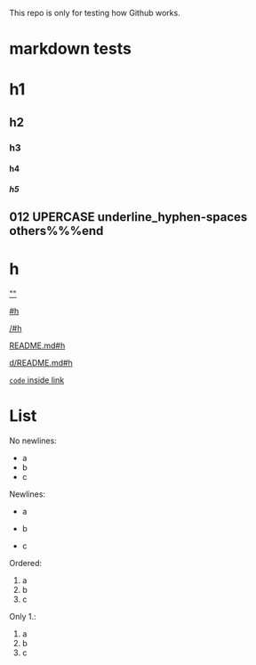 This repo is only for testing how Github works.

# markdown tests

# h1

## h2

### h3

#### h4

##### h5

## 012 UPERCASE underline_hyphen-spaces  others%%%end

# h

[""]()

[#h](#h)

[/#h](/#h)

[README.md#h](README.md#h)

[d/README.md#h](d/README.md#h)

[`code` inside link](#)

# List

No newlines:

- a
- b
- c

Newlines:

- a

- b

- c

Ordered:

1. a
2. b
3. c

Only 1.:

1. a
1. b
1. c


